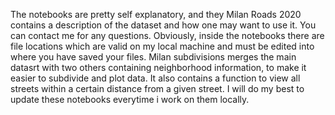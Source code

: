 The notebooks are pretty self explanatory, and they Milan Roads 2020 contains a description of the dataset and how one may want to use it.
You can contact me for any questions.
Obviously, inside the notebooks there are file locations which are valid on my local machine and must be edited into where you have saved your files.
Milan subdivisions merges the main datasrt with two others containing neighborhood information, to make it easier to subdivide and plot data. It also contains a function to view all streets within a certain distance from a given street.
I will do my best to update these notebooks everytime i work on them locally.
